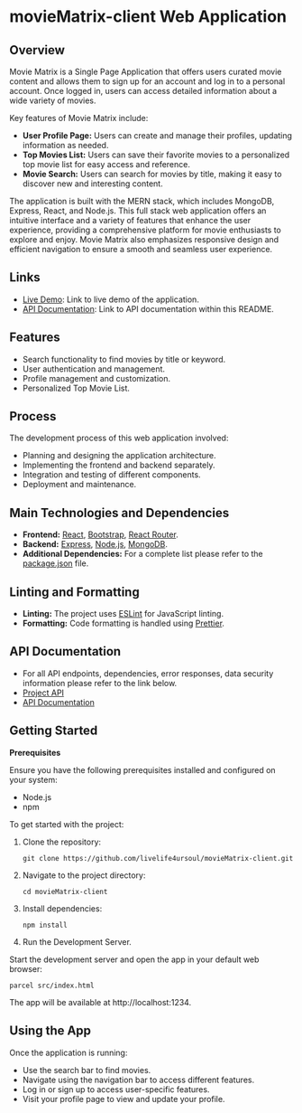 # movieMatrix-client Web Application

## Overview

Movie Matrix is a Single Page Application that offers users curated movie content and allows them to sign up for an account and log in to a personal account. Once logged in, users can access detailed information about a wide variety of movies.

Key features of Movie Matrix include:

- **User Profile Page:** Users can create and manage their profiles, updating information as needed.
- **Top Movies List:** Users can save their favorite movies to a personalized top movie list for easy access and reference.
- **Movie Search:** Users can search for movies by title, making it easy to discover new and interesting content.

The application is built with the MERN stack, which includes MongoDB, Express, React, and Node.js. This full stack web application offers an intuitive interface and a variety of features that enhance the user experience, providing a comprehensive platform for movie enthusiasts to explore and enjoy. Movie Matrix also emphasizes responsive design and efficient navigation to ensure a smooth and seamless user experience.

## Links

- [Live Demo](https://mymoviematrix.netlify.app/): Link to live demo of the application.
- [API Documentation]([#README.md]): Link to API documentation within this README.

## Features

- Search functionality to find movies by title or keyword.
- User authentication and management.
- Profile management and customization.
- Personalized Top Movie List.

## Process

The development process of this web application involved:

- Planning and designing the application architecture.
- Implementing the frontend and backend separately.
- Integration and testing of different components.
- Deployment and maintenance.

## Main Technologies and Dependencies

- **Frontend:** [React](https://react.dev/), [Bootstrap](https://getbootstrap.com/), [React Router](https://reactrouter.com/).
- **Backend:** [Express](https://expressjs.com/), [Node.js](https://nodejs.org/), [MongoDB](https://www.mongodb.com/).
- **Additional Dependencies:** For a complete list please refer to the [package.json](./package.json) file.

## Linting and Formatting

- **Linting:** The project uses [ESLint](https://eslint.org/) for JavaScript linting.
- **Formatting:** Code formatting is handled using [Prettier](https://prettier.io/).

## API Documentation

- For all API endpoints, dependencies, error responses, data security information please refer to the link below.
- [Project API](https://github.com/livelife4ursoul/movie-matrix/tree/main)
- [API Documentation](https://movie-matrix-b7781b74e464.herokuapp.com/documentation.html)

## Getting Started

**Prerequisites**

Ensure you have the following prerequisites installed and configured on your system:

- Node.js
- npm

To get started with the project:

1. Clone the repository:

    ```shell
    git clone https://github.com/livelife4ursoul/movieMatrix-client.git
    ```

2. Navigate to the project directory:

    ```shell
    cd movieMatrix-client
    ```

3. Install dependencies:

    ```shell
    npm install
    ```

4. Run the Development Server.

  Start the development server and open the app in your default web browser:

   `parcel src/index.html`

   The app will be available at http://localhost:1234.


## Using the App

Once the application is running:

- Use the search bar to find movies.
- Navigate using the navigation bar to access different features.
- Log in or sign up to access user-specific features.
- Visit your profile page to view and update your profile.

